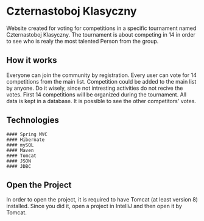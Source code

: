 # Czternastoboj Klasyczny
Website created for voting for competitions in a specific tournament named Czternastoboj Klasyczny.
The tournament is about competing in 14 in order to see who is realy the most talented Person from the group.


## How it works
Everyone can join the community by registration. Every user can vote for 14 competitions from the main list.
Competition could be added to the main list by anyone. Do it wisely, since not intresting activities do not recive the votes.
First 14 competitions will be organized during the tournament.
All data is kept in a database. It is possible to see the other competitors' votes. 

## Technologies
    #### Spring MVC
    #### Hibernate 
    #### mySQL
    #### Maven
    #### Tomcat
    #### JSON
    #### JDBC

## Open the Project
In order to open the project, it is required to have Tomcat (at least version 8) installed.
Since you did it, open a project in IntelliJ and then open it by Tomcat.




